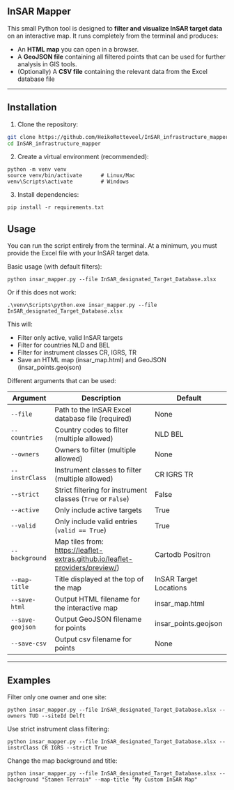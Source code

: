 InSAR Mapper
---
This small Python tool is designed to **filter and visualize InSAR target data** on an interactive map. It runs completely from the terminal and produces:

- An **HTML map** you can open in a browser.
- A **GeoJSON file** containing all filtered points that can be used for further analysis in GIS tools.
- (Optionally) A **CSV file** containing the relevant data from the Excel database file

---

## Installation

1. Clone the repository:

```bash
git clone https://github.com/HeikoRotteveel/InSAR_infrastructure_mapper
cd InSAR_infrastructure_mapper
```

2. Create a virtual environment (recommended):
```
python -m venv venv
source venv/bin/activate      # Linux/Mac
venv\Scripts\activate         # Windows
```

3. Install dependencies:
```
pip install -r requirements.txt
```

## Usage
You can run the script entirely from the terminal. At a minimum, you must provide the Excel file with your InSAR target data.

Basic usage (with default filters):

```
python insar_mapper.py --file InSAR_designated_Target_Database.xlsx
```

Or if this does not work:

```
.\venv\Scripts\python.exe insar_mapper.py --file InSAR_designated_Target_Database.xlsx
```
This will:

- Filter only active, valid InSAR targets
- Filter for countries NLD and BEL
- Filter for instrument classes CR, IGRS, TR
- Save an HTML map (insar_map.html) and GeoJSON (insar_points.geojson)

Different arguments that can be used:

| Argument         | Description                                                                  | Default                |
|------------------|------------------------------------------------------------------------------|------------------------|
| `--file`         | Path to the InSAR Excel database file (required)                             | None                   |
| `--countries`    | Country codes to filter (multiple allowed)                                   | NLD BEL                |
| `--owners`       | Owners to filter (multiple allowed)                                          | None                   |
| `--instrClass`   | Instrument classes to filter (multiple allowed)                              | CR IGRS TR             |
| `--strict`       | Strict filtering for instrument classes (`True` or `False`)                  | False                  |
| `--active`       | Only include active targets                                                  | True                   |
| `--valid`        | Only include valid entries (`valid == True`)                                 | True                   |
| `--background`   | Map tiles from: https://leaflet-extras.github.io/leaflet-providers/preview/) | Cartodb Positron       |
| `--map-title`    | Title displayed at the top of the map                                        | InSAR Target Locations |
| `--save-html`    | Output HTML filename for the interactive map                                 | insar_map.html         |
| `--save-geojson` | Output GeoJSON filename for points                                           | insar_points.geojson   |
| `--save-csv`     | Output csv filename for points                                               | None                   |
---

## Examples

Filter only one owner and one site:
```
python insar_mapper.py --file InSAR_designated_Target_Database.xlsx --owners TUD --siteId Delft
```

Use strict instrument class filtering:

```
python insar_mapper.py --file InSAR_designated_Target_Database.xlsx --instrClass CR IGRS --strict True
```

Change the map background and title:

```
python insar_mapper.py --file InSAR_designated_Target_Database.xlsx --background "Stamen Terrain" --map-title "My Custom InSAR Map"
```

